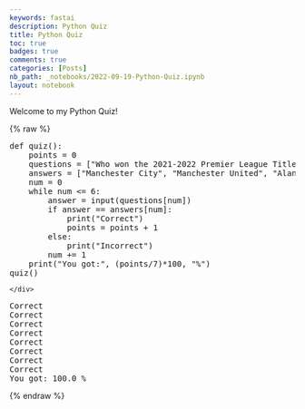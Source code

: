 ```yaml
---
keywords: fastai
description: Python Quiz
title: Python Quiz
toc: true
badges: true
comments: true
categories: [Posts]
nb_path: _notebooks/2022-09-19-Python-Quiz.ipynb
layout: notebook
---
```


<!--
#################################################
### THIS FILE WAS AUTOGENERATED! DO NOT EDIT! ###
#################################################
# file to edit: _notebooks/2022-09-19-Python-Quiz.ipynb
-->

<div class="container" id="notebook-container">
        
<div class="cell border-box-sizing text_cell rendered"><div class="inner_cell">
<div class="text_cell_render border-box-sizing rendered_html">
<p>Welcome to my Python Quiz!</p>

</div>
</div>
</div>
    {% raw %}
    
<div class="cell border-box-sizing code_cell rendered">
<div class="input">

<div class="inner_cell">
    <div class="input_area">
<div class=" highlight hl-ipython3"><pre><span></span><span class="k">def</span> <span class="nf">quiz</span><span class="p">():</span>
    <span class="n">points</span> <span class="o">=</span> <span class="mi">0</span>
    <span class="n">questions</span> <span class="o">=</span> <span class="p">[</span><span class="s2">&quot;Who won the 2021-2022 Premier League Title?&quot;</span><span class="p">,</span> <span class="s2">&quot;Which Premier League team has won the most titles?&quot;</span><span class="p">,</span> <span class="s2">&quot;Who is the all time leading scorer in the Premier League?&quot;</span><span class="p">,</span> <span class="s2">&quot;Who is the most successful Premier League Manager?&quot;</span><span class="p">,</span> <span class="s2">&quot;How many teams play in the Premier League?&quot;</span><span class="p">,</span> <span class="s2">&quot;How Many teams are relegated every year?&quot;</span><span class="p">,</span> <span class="s2">&quot;When was the Premier League officially Founded?&quot;</span><span class="p">]</span>
    <span class="n">answers</span> <span class="o">=</span> <span class="p">[</span><span class="s2">&quot;Manchester City&quot;</span><span class="p">,</span> <span class="s2">&quot;Manchester United&quot;</span><span class="p">,</span> <span class="s2">&quot;Alan Shearer&quot;</span><span class="p">,</span> <span class="s2">&quot;Sir Alex Ferguson&quot;</span><span class="p">,</span> <span class="s2">&quot;20&quot;</span><span class="p">,</span> <span class="s2">&quot;3&quot;</span><span class="p">,</span> <span class="s2">&quot;1992&quot;</span><span class="p">]</span>
    <span class="n">num</span> <span class="o">=</span> <span class="mi">0</span>
    <span class="k">while</span> <span class="n">num</span> <span class="o">&lt;=</span> <span class="mi">6</span><span class="p">:</span>
        <span class="n">answer</span> <span class="o">=</span> <span class="nb">input</span><span class="p">(</span><span class="n">questions</span><span class="p">[</span><span class="n">num</span><span class="p">])</span>
        <span class="k">if</span> <span class="n">answer</span> <span class="o">==</span> <span class="n">answers</span><span class="p">[</span><span class="n">num</span><span class="p">]:</span>
            <span class="nb">print</span><span class="p">(</span><span class="s2">&quot;Correct&quot;</span><span class="p">)</span>
            <span class="n">points</span> <span class="o">=</span> <span class="n">points</span> <span class="o">+</span> <span class="mi">1</span>
        <span class="k">else</span><span class="p">:</span>
            <span class="nb">print</span><span class="p">(</span><span class="s2">&quot;Incorrect&quot;</span><span class="p">)</span>
        <span class="n">num</span> <span class="o">+=</span> <span class="mi">1</span>
    <span class="nb">print</span><span class="p">(</span><span class="s2">&quot;You got:&quot;</span><span class="p">,</span> <span class="p">(</span><span class="n">points</span><span class="o">/</span><span class="mi">7</span><span class="p">)</span><span class="o">*</span><span class="mi">100</span><span class="p">,</span> <span class="s2">&quot;%&quot;</span><span class="p">)</span>
<span class="n">quiz</span><span class="p">()</span>
</pre></div>

    </div>
</div>
</div>

<div class="output_wrapper">
<div class="output">

<div class="output_area">

<div class="output_subarea output_stream output_stdout output_text">
<pre>Correct
Correct
Correct
Correct
Correct
Correct
Correct
Correct
You got: 100.0 %
</pre>
</div>
</div>

</div>
</div>

</div>
    {% endraw %}

</div>
 

